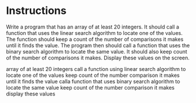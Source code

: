 # Instructions  

Write a program that has an array of at least 20 integers. It should call a function that uses the linear search algorithm to locate one of the values. The function should keep a count of the number of comparisons it makes until it finds the value. The program then should call a function that uses the binary search algorithm to locate the same value. It should also keep count of the number of comparisons it makes. Display these values on the screen.

array of at least 20 integers
    call a function using linear search algorithm to locate one of the values
        keep count of the number comparison it makes until it finds the value
    calla function that uses binary search algorithm to locate the same value 
        keep count of the number comparison it makes 
    display these values 

